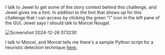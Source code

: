 I talk to Jewel to get some of the story context behind this challenge, and Jewel gives me a hint. In addition to the hint that shows up for this challenge that I can access by clicking the green "i" icon in the left pane of the GUI, Jewel says I should talk to Morcel Nougat. 

![Screenshot 2024-12-26 073230](https://github.com/user-attachments/assets/57e135e6-14dd-4333-8f3d-20070890ed80)

I talk to Morcel, and Morcel tells me there's a sample Python script for a heuristic detection technique [here.]([https://www.google.com](https://gist.github.com/arnydo/5dc85343eca9b8eb98a0f157b9d4d719))

